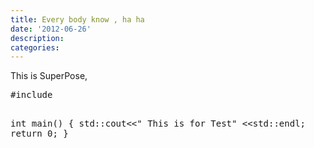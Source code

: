 ```yaml
---
title: Every body know , ha ha 
date: '2012-06-26'
description:
categories:
---
```


This is SuperPose,
<html>
<pre>
#include <iosstream> 

int main() {
std::cout<<" This is for Test" <<std::endl;
return 0;
}
</pre>
</html>